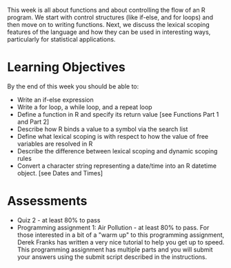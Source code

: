 This week is all about functions and about controlling the flow of an R program. We start with control structures (like if-else, and for loops) and then move on to writing functions. Next, we discuss the lexical scoping features of the language and how they can be used in interesting ways, particularly for statistical applications.

Learning Objectives
========================

By the end of this week you should be able to:

* Write an if-else expression
* Write a for loop, a while loop, and a repeat loop
* Define a function in R and specify its return value [see Functions Part 1 and Part 2]
* Describe how R binds a value to a symbol via the search list
* Define what lexical scoping is with respect to how the value of free variables are resolved in R
* Describe the difference between lexical scoping and dynamic scoping rules
* Convert a character string representing a date/time into an R datetime object. [see Dates and Times]

Assessments
========================

* Quiz 2 - at least 80% to pass
* Programming assignment 1: Air Pollution - at least 80% to pass. For those interested in a bit of a "warm up" to this programming assignment, Derek Franks has written a very nice tutorial to help you get up to speed. This programming assignment has multiple parts and you will submit your answers using the submit script described in the instructions.
